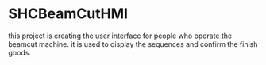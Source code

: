 # SHCBeamCutHMI
this project is creating the user interface for people who operate the beamcut machine.
it is used to display the sequences and confirm the finish goods. 

